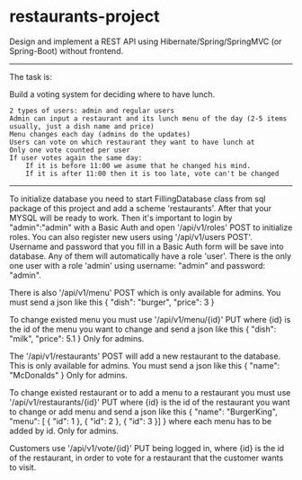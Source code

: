 # restaurants-project

Design and implement a REST API using Hibernate/Spring/SpringMVC (or Spring-Boot) without frontend.

-------------------------------------------------------------------------
The task is:

Build a voting system for deciding where to have lunch.

    2 types of users: admin and regular users
    Admin can input a restaurant and its lunch menu of the day (2-5 items usually, just a dish name and price)
    Menu changes each day (admins do the updates)
    Users can vote on which restaurant they want to have lunch at
    Only one vote counted per user
    If user votes again the same day:
        If it is before 11:00 we asume that he changed his mind.
        If it is after 11:00 then it is too late, vote can't be changed
-------------------------------------------------------------------------

To initialize database you need to start FillingDatabase class from sql package of this project and add a scheme 'restaurants'.
After that your MYSQL will be ready to work.
Then it's important to login by "admin":"admin" with a Basic Auth and open '/api/v1/roles' POST to initialize roles.
You can also register new users using '/api/v1/users POST'. Username and password that you fill in a Basic Auth form
will be save into database. Any of them will automatically have a role 'user'. There is the only one user with a role 'admin'
using username: "admin" and password: "admin".

There is also '/api/v1/menu' POST which is only available for admins. You must send a json like this
{
	"dish": "burger",
	"price": 3
}

To change existed menu you must use '/api/v1/menu/{id}' PUT where {id} is the id of the menu you want to change and send a json like this
{
	"dish": "milk",
	"price": 5.1
}
Only for admins.

The '/api/v1/restaurants' POST will add a new restaurant to the database. This is only available for admins. You must send a json like this
{
	"name": "McDonalds"
}
Only for admins.

To change existed restaurant or to add a menu to a restaurant you must use '/api/v1/restaurants/{id}' PUT
where {id} is the id of the restaurant you want to change or add menu and send a json like this
{
	"name": "BurgerKing",
	"menu": [
		{
			"id": 1
		},
		{
			"id": 2
		},
		{
			"id": 3
		}]
}
where each menu has to be added by id. Only for admins.

Customers use '/api/v1/vote/{id}' PUT being logged in, where {id} is the id of the restaurant,
in order to vote for a restaurant that the customer wants to visit.